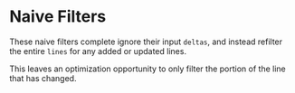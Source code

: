 #  Naive Filters

These naive filters complete ignore their input `deltas`, and instead refilter the entire `lines` for any added or updated lines.

This leaves an optimization opportunity to only filter the portion of the line that has changed.
